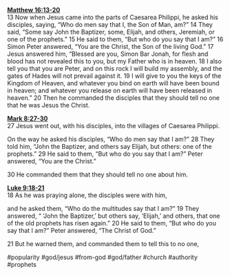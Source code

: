 **[Matthew 16:13-20](http://www.blueletterbible.org/search/preSearch.cfm?Criteria=Matthew+16.13-20&t=NIV)**  
13 Now when Jesus came into the parts of Caesarea Philippi, he asked his disciples, saying, “Who do men say that I, the Son of Man, am?” 14 They said, “Some say John the Baptizer, some, Elijah, and others, Jeremiah, or one of the prophets.” 15 He said to them, “But who do you say that I am?” 16 Simon Peter answered, “You are the Christ, the Son of the living God.” 17 Jesus answered him, “Blessed are you, Simon Bar Jonah, for flesh and blood has not revealed this to you, but my Father who is in heaven. 18 I also tell you that you are Peter, and on this rock I will build my assembly, and the gates of Hades will not prevail against it. 19 I will give to you the keys of the Kingdom of Heaven, and whatever you bind on earth will have been bound in heaven; and whatever you release on earth will have been released in heaven.” 20 Then he commanded the disciples that they should tell no one that he was Jesus the Christ.

**[Mark 8:27-30](http://www.blueletterbible.org/search/preSearch.cfm?Criteria=Mark+8.27-30&t=NIV)**  
27 Jesus went out, with his disciples, into the villages of Caesarea Philippi.

On the way he asked his disciples, “Who do men say that I am?” 28 They told him, “John the Baptizer, and others say Elijah, but others: one of the prophets.” 29 He said to them, “But who do you say that I am?” Peter answered, “You are the Christ.”

30 He commanded them that they should tell no one about him.

**[Luke 9:18-21](http://www.blueletterbible.org/search/preSearch.cfm?Criteria=Luke+9.18-21&t=NIV)**  
18 As he was praying alone, the disciples were with him,

and he asked them, “Who do the multitudes say that I am?” 19 They answered, “ ‘John the Baptizer,’ but others say, ‘Elijah,’ and others, that one of the old prophets has risen again.” 20 He said to them, “But who do you say that I am?” Peter answered, “The Christ of God.”

21 But he warned them, and commanded them to tell this to no one,

#popularity #god/jesus #from-god #god/father #church #authority  #prophets 